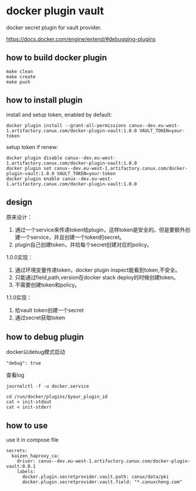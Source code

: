 # docker plugin vault

docker secret plugin for vault provider.

<https://docs.docker.com/engine/extend/#debugging-plugins>

## how to build docker plugin

    make clean
    make create
    make push

## how to install plugin
 
install and setup token, enabled by default:

    docker plugin install --grant-all-permissions canux--dev.eu-west-1.artifactory.canux.com/docker-plugin-vault:1.0.0 VAULT_TOKEN=your-token

setup token if renew:

    docker plugin disable canux--dev.eu-west-1.artifactory.canux.com/docker-plugin-vault:1.0.0
    docker plugin set canux--dev.eu-west-1.artifactory.canux.com/docker-plugin-vault:1.0.0 VAULT_TOKEN=your-token
    docker plugin enable canux--dev.eu-west-1.artifactory.canux.com/docker-plugin-vault:1.0.0

## design

原来设计：

1. 通过一个service来传递token给plugin，这样token是安全的。但是要额外创建一个service，并且创建一个token的secret。
2. plugin自己创建token，并给每个secret创建对应的policy。

1.0.0实现：

1. 通过环境变量传递token，docker plugin inspect能看到token,不安全。
2. 只能通过field,path,version在docker stack deploy的时候创建token。
3. 不需要创建token和policy。

1.1.0实现：

1. 给vault token创建一个secret
2. 通过secret获取token

## how to debug plugin

docker以debug模式启动

    "debug": true
    
查看log

    journalctl -f -u docker.service
    
    cd /run/docker/plugins/$your_plugin_id
    cat < init-stdout
    cat < init-stderr
    
## how to use 

use it in compose file

    secrets:
      kaizen_haproxy_ca:
        driver: canux--dev.eu-west-1.artifactory.canux.com/docker-plugin-vault:0.0.1
        labels:
          docker.plugin.secretprovider.vault.path: canux/data/pki
          docker.plugin.secretprovider.vault.field: "*.canuxcheng.com"

